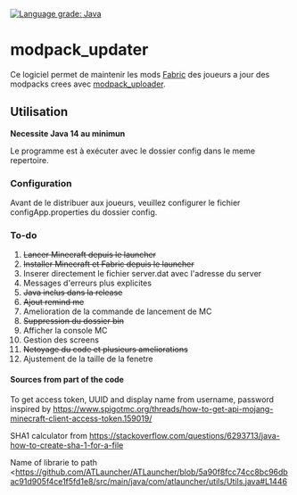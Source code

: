 [![Language grade: Java](https://img.shields.io/lgtm/grade/java/g/lebonq/modpack_updater.svg?logo=lgtm&logoWidth=18)](https://lgtm.com/projects/g/lebonq/modpack_updater/context:java)
# modpack_updater

Ce logiciel permet de maintenir les mods [Fabric](https://fabricmc.net/) des joueurs a jour des modpacks crees avec [modpack_uploader](https://github.com/lebonq/modpack_uploader).

## Utilisation

**Necessite Java 14 au minimun**

Le programme est à exécuter avec le dossier config dans le meme repertoire.

### Configuration

Avant de le distribuer aux joueurs, veuillez configurer le fichier configApp.properties du dossier config.

### To-do

1. ~~Lancer Minecraft depuis le launcher~~
2. ~~Installer Minecraft et Fabric depuis le launcher~~
3. Inserer directement le fichier server.dat avec l'adresse du server
4. Messages d'erreurs plus explicites
5. ~~Java inclus dans la release~~
6. ~~Ajout remind me~~
7. Amelioration de la commande de lancement de MC
8. ~~Suppression du dossier bin~~
9. Afficher la console MC
10. Gestion des screens
11. ~~Netoyage du code et plusieurs ameliorations~~
12. Ajustement de la taille de la fenetre

#### Sources from part of the code

To get access token, UUID and display name from username, password inspired by <https://www.spigotmc.org/threads/how-to-get-api-mojang-minecraft-client-access-token.159019/>

SHA1 calculator from  <https://stackoverflow.com/questions/6293713/java-how-to-create-sha-1-for-a-file>

Name of librarie to path <https://github.com/ATLauncher/ATLauncher/blob/5a90f8fcc74cc8bc96dbac91d905f4ce1f5fd1e8/src/main/java/com/atlauncher/utils/Utils.java#L1446
